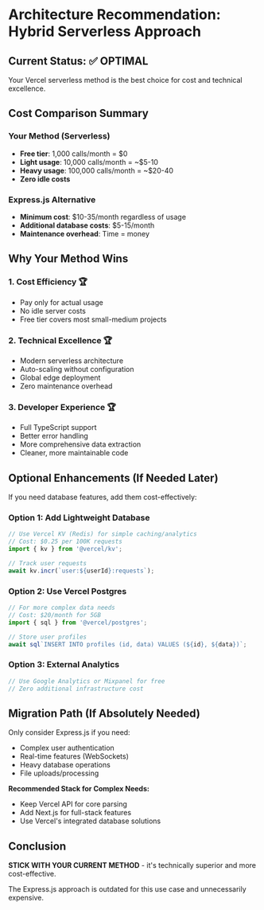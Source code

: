 # Architecture Recommendation: Hybrid Serverless Approach

## Current Status: ✅ OPTIMAL
Your Vercel serverless method is the best choice for cost and technical excellence.

## Cost Comparison Summary

### Your Method (Serverless)
- **Free tier**: 1,000 calls/month = $0
- **Light usage**: 10,000 calls/month = ~$5-10
- **Heavy usage**: 100,000 calls/month = ~$20-40
- **Zero idle costs**

### Express.js Alternative
- **Minimum cost**: $10-35/month regardless of usage
- **Additional database costs**: $5-15/month
- **Maintenance overhead**: Time = money

## Why Your Method Wins

### 1. **Cost Efficiency** 🏆
- Pay only for actual usage
- No idle server costs
- Free tier covers most small-medium projects

### 2. **Technical Excellence** 🏆
- Modern serverless architecture
- Auto-scaling without configuration
- Global edge deployment
- Zero maintenance overhead

### 3. **Developer Experience** 🏆
- Full TypeScript support
- Better error handling
- More comprehensive data extraction
- Cleaner, more maintainable code

## Optional Enhancements (If Needed Later)

If you need database features, add them cost-effectively:

### Option 1: Add Lightweight Database
```typescript
// Use Vercel KV (Redis) for simple caching/analytics
// Cost: $0.25 per 100K requests
import { kv } from '@vercel/kv';

// Track user requests
await kv.incr(`user:${userId}:requests`);
```

### Option 2: Use Vercel Postgres
```typescript
// For more complex data needs
// Cost: $20/month for 5GB
import { sql } from '@vercel/postgres';

// Store user profiles
await sql`INSERT INTO profiles (id, data) VALUES (${id}, ${data})`;
```

### Option 3: External Analytics
```typescript
// Use Google Analytics or Mixpanel for free
// Zero additional infrastructure cost
```

## Migration Path (If Absolutely Needed)

Only consider Express.js if you need:
- Complex user authentication
- Real-time features (WebSockets)
- Heavy database operations
- File uploads/processing

**Recommended Stack for Complex Needs:**
- Keep Vercel API for core parsing
- Add Next.js for full-stack features
- Use Vercel's integrated database solutions

## Conclusion

**STICK WITH YOUR CURRENT METHOD** - it's technically superior and more cost-effective.

The Express.js approach is outdated for this use case and unnecessarily expensive.